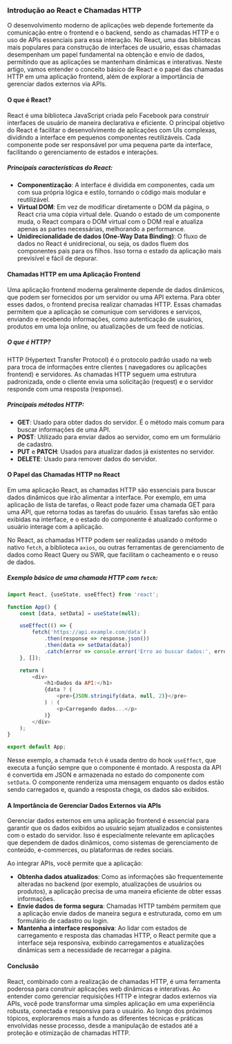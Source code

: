 ### Introdução ao React e Chamadas HTTP

O desenvolvimento moderno de aplicações web depende fortemente da comunicação entre o frontend e o backend, sendo as
chamadas HTTP e o uso de APIs essenciais para essa interação. No React, uma das bibliotecas mais populares para
construção de interfaces de usuário, essas chamadas desempenham um papel fundamental na obtenção e envio de dados,
permitindo que as aplicações se mantenham dinâmicas e interativas. Neste artigo, vamos entender o conceito básico de
React e o papel das chamadas HTTP em uma aplicação frontend, além de explorar a importância de gerenciar dados externos
via APIs.

#### O que é React?

React é uma biblioteca JavaScript criada pelo Facebook para construir interfaces de usuário de maneira declarativa e
eficiente. O principal objetivo do React é facilitar o desenvolvimento de aplicações com UIs complexas, dividindo a
interface em pequenos componentes reutilizáveis. Cada componente pode ser responsável por uma pequena parte da
interface, facilitando o gerenciamento de estados e interações.

##### Principais características do React:

- **Componentização**: A interface é dividida em componentes, cada um com sua própria lógica e estilo, tornando o código
  mais modular e reutilizável.
- **Virtual DOM**: Em vez de modificar diretamente o DOM da página, o React cria uma cópia virtual dele. Quando o estado
  de um componente muda, o React compara o DOM virtual com o DOM real e atualiza apenas as partes necessárias,
  melhorando a performance.
- **Unidirecionalidade de dados (One-Way Data Binding)**: O fluxo de dados no React é unidirecional, ou seja, os dados
  fluem dos componentes pais para os filhos. Isso torna o estado da aplicação mais previsível e fácil de depurar.

#### Chamadas HTTP em uma Aplicação Frontend

Uma aplicação frontend moderna geralmente depende de dados dinâmicos, que podem ser fornecidos por um servidor ou uma
API externa. Para obter esses dados, o frontend precisa realizar chamadas HTTP. Essas chamadas permitem que a aplicação
se comunique com servidores e serviços, enviando e recebendo informações, como autenticação de usuários, produtos em uma
loja online, ou atualizações de um feed de notícias.

##### O que é HTTP?

HTTP (Hypertext Transfer Protocol) é o protocolo padrão usado na web para troca de informações entre clientes (
navegadores ou aplicações frontend) e servidores. As chamadas HTTP seguem uma estrutura padronizada, onde o cliente
envia uma solicitação (request) e o servidor responde com uma resposta (response).

##### Principais métodos HTTP:

- **GET**: Usado para obter dados do servidor. É o método mais comum para buscar informações de uma API.
- **POST**: Utilizado para enviar dados ao servidor, como em um formulário de cadastro.
- **PUT** e **PATCH**: Usados para atualizar dados já existentes no servidor.
- **DELETE**: Usado para remover dados do servidor.

#### O Papel das Chamadas HTTP no React

Em uma aplicação React, as chamadas HTTP são essenciais para buscar dados dinâmicos que irão alimentar a interface. Por
exemplo, em uma aplicação de lista de tarefas, o React pode fazer uma chamada GET para uma API, que retorna todas as
tarefas do usuário. Essas tarefas são então exibidas na interface, e o estado do componente é atualizado conforme o
usuário interage com a aplicação.

No React, as chamadas HTTP podem ser realizadas usando o método nativo `fetch`, a biblioteca `axios`, ou outras
ferramentas de gerenciamento de dados como React Query ou SWR, que facilitam o cacheamento e o reuso de dados.

##### Exemplo básico de uma chamada HTTP com `fetch`:

```javascript
import React, {useState, useEffect} from 'react';

function App() {
    const [data, setData] = useState(null);

    useEffect(() => {
        fetch('https://api.example.com/data')
            .then(response => response.json())
            .then(data => setData(data))
            .catch(error => console.error('Erro ao buscar dados:', error));
    }, []);

    return (
        <div>
            <h1>Dados da API:</h1>
            {data ? (
                <pre>{JSON.stringify(data, null, 2)}</pre>
            ) : (
                <p>Carregando dados...</p>
            )}
        </div>
    );
}

export default App;
```

Nesse exemplo, a chamada `fetch` é usada dentro do hook `useEffect`, que executa a função sempre que o componente é
montado. A resposta da API é convertida em JSON e armazenada no estado do componente com `setData`. O componente
renderiza uma mensagem enquanto os dados estão sendo carregados e, quando a resposta chega, os dados são exibidos.

#### A Importância de Gerenciar Dados Externos via APIs

Gerenciar dados externos em uma aplicação frontend é essencial para garantir que os dados exibidos ao usuário sejam
atualizados e consistentes com o estado do servidor. Isso é especialmente relevante em aplicações que dependem de dados
dinâmicos, como sistemas de gerenciamento de conteúdo, e-commerces, ou plataformas de redes sociais.

Ao integrar APIs, você permite que a aplicação:

- **Obtenha dados atualizados**: Como as informações são frequentemente alteradas no backend (por exemplo, atualizações
  de usuários ou produtos), a aplicação precisa de uma maneira eficiente de obter essas informações.
- **Envie dados de forma segura**: Chamadas HTTP também permitem que a aplicação envie dados de maneira segura e
  estruturada, como em um formulário de cadastro ou login.
- **Mantenha a interface responsiva**: Ao lidar com estados de carregamento e resposta das chamadas HTTP, o React
  permite que a interface seja responsiva, exibindo carregamentos e atualizações dinâmicas sem a necessidade de
  recarregar a página.

#### Conclusão

React, combinado com a realização de chamadas HTTP, é uma ferramenta poderosa para construir aplicações web dinâmicas e
interativas. Ao entender como gerenciar requisições HTTP e integrar dados externos via APIs, você pode transformar uma
simples aplicação em uma experiência robusta, conectada e responsiva para o usuário. Ao longo dos próximos tópicos,
exploraremos mais a fundo as diferentes técnicas e práticas envolvidas nesse processo, desde a manipulação de estados
até a proteção e otimização de chamadas HTTP.
